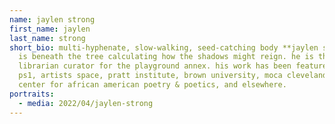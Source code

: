 ```yaml
---
name: jaylen strong
first_name: jaylen
last_name: strong
short_bio: multi-hyphenate, slow-walking, seed-catching body **jaylen strong**
  is beneath the tree calculating how the shadows might reign. he is the former
  librarian curator for the playground annex. his work has been featured at moma
  ps1, artists space, pratt institute, brown university, moca cleveland, the
  center for african american poetry & poetics, and elsewhere.
portraits:
  - media: 2022/04/jaylen-strong
---
```

